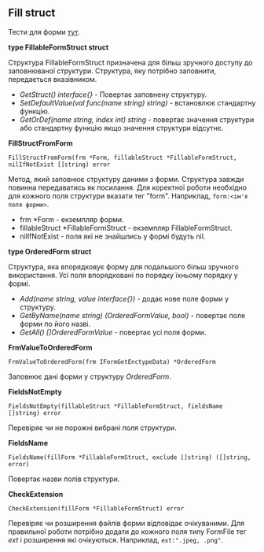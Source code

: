 ## Fill struct

Тести для форми [тут](https://github.com/uwine4850/foozy/tree/master/tests/formtest).

__type FillableFormStruct struct__

Структура FillableFormStruct призначена для більш зручного доступу до заповнюваної структури.
Структура, яку потрібно заповнити, передається вказівником.

* _GetStruct() interface{}_ - Повертає заповнену структуру.<br>
* _SetDefaultValue(val func(name string) string)_ - встановлює стандартну функцію.<br>
* _GetOrDef(name string, index int) string_ - повертає значення структури або стандартну функцію якщо значення структури відсутнє.<br>

__FillStructFromForm__
```
FillStructFromForm(frm *Form, fillableStruct *FillableFormStruct, nilIfNotExist []string) error
```
Метод, який заповнює структуру даними з форми.
Структура завжди повинна передаватись як посилання.
Для коректної роботи необхідно для кожного поля структури вказати тег "form". Наприклад, `form:<ім'я поля форми>`.
* frm *Form - екземпляр форми.
* fillableStruct *FillableFormStruct - екземпляр FillableFormStruct.
* nilIfNotExist - поля які не знайшлись у формі будуть nil.

__type OrderedForm struct__

Структура, яка впорядковує форму для подальшого більш зручного використання. Усі поля впорядковані по порядку їхньому порядку у формі.

* _Add(name string, value interface{})_ - додає нове поле форми у структуру.<br>
* _GetByName(name string) (OrderedFormValue, bool)_ - повертає поле форми по його назві.<br>
* _GetAll() []OrderedFormValue_ - повертає усі поля форми.<br>

__FrmValueToOrderedForm__
```
FrmValueToOrderedForm(frm IFormGetEnctypeData) *OrderedForm
```
Заповнює дані форми у структуру *OrderedForm*.

__FieldsNotEmpty__
```
FieldsNotEmpty(fillableStruct *FillableFormStruct, fieldsName []string) error
```
Перевіряє чи не порожні вибрані поля структури.

__FieldsName__
```
FieldsName(fillForm *FillableFormStruct, exclude []string) ([]string, error)
```
Повертає назви полів структури.

__CheckExtension__
```
CheckExtension(fillForm *FillableFormStruct) error
```
Перевіряє чи розширення файлів форми відповідає очікуваними. Для правильної роботи потрібно додати до кожного поля типу 
FormFile тег *ext* і розширення які очікуються. Наприклад, `ext:".jpeg, .png"`.
